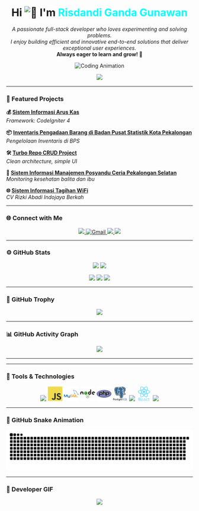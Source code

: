 <h1 align="center">Hi <img src="https://raw.githubusercontent.com/MartinHeinz/MartinHeinz/master/wave.gif" width="30px" alt="👋" /> I'm <span style="color:#00ffff;">Risdandi Ganda Gunawan</span></h1>

<p align="center">
  <em>A passionate full-stack developer who loves experimenting and solving problems.</em><br>
  <em>I enjoy building efficient and innovative end-to-end solutions that deliver exceptional user experiences.</em><br>
  <strong>Always eager to learn and grow! 🚀</strong>
</p>

<p align="center">
  <img height="270" src="https://raw.githubusercontent.com/hasibul-hasan-shuvo/hasibul-hasan-shuvo/main/images/coding-boy.gif" alt="Coding Animation" />
</p>

<p align="center">
  <img src="https://readme-typing-svg.demolab.com?font=Fira+Code&pause=1000&color=FACC15&center=true&vCenter=true&width=600&height=50&lines=Hi+there!+I'm+Risdandi+Ganda+Gunawan.;Fullstack+Engineer+%7C+React+%7C+Golang+%7C+TailwindCSS.;CodeIgniter+%7C+PHP+%7C+MySQL+%7C+PostgreSQL;Crafting+code+that+matters+%E2%9A%99%EF%B8%8F;Open+Source+Contributor+%F0%9F%94%A5;Always+Learning%2C+Always+Building+%F0%9F%9A%80"/>
</p>







---

### 🚀 Featured Projects

<ul style="list-style: none; padding: 0;">
  <li>
    <p><strong>💰 <a href="https://github.com/asstroboyz/hera" target="_blank">Sistem Informasi Arus Kas </a></strong><br/>
    <em>Framework: CodeIgniter 4</em></p>
  </li>
  <li>
    <p><strong>📦 <a href="https://github.com/asstroboyz/Inventaris_Pengadaan" target="_blank">Inventaris Pengadaan Barang di Badan Pusat Statistik Kota Pekalongan</a></strong><br/>
    <em>Pengelolaan Inventaris di BPS</em></p>
  </li>
  <li>
    <p><strong>🛠️ <a href="https://github.com/asstroboyz/monorepo" target="_blank">Turbo Repo CRUD Project</a></strong><br/>
    <em>Clean architecture, simple UI</em></p>
  </li>
  <li>
    <p><strong>🏥 <a href="https://github.com/asstroboyz/e-Posyandu" target="_blank">Sistem Informasi Manajemen Posyandu Ceria Pekalongan Selatan</a></strong><br/>
    <em>Monitoring kesehatan balita dan ibu</em></p>
  </li>
  <li>
    <p><strong>🌐 <a href="https://github.com/asstroboyz/bulma-react" target="_blank">Sistem Informasi Tagihan WiFi</a></strong><br/>
    <em>CV Rizki Abadi Indojaya Berkah</em></p>
  </li>
</ul>

---

### 🌐 Connect with Me

<p align="center">
  <a href="https://www.linkedin.com/in/risdandi-ganda-gunawan-5831052b8/" target="_blank">
    <img src="https://img.shields.io/badge/LinkedIn-0077B5?style=for-the-badge&logo=linkedin&logoColor=white" />
  </a>
<a href="mailto:gandagunawan36@gmail.com" target="_blank">
        <img src="https://img.shields.io/static/v1?message=Gmail&logo=gmail&label=gandagunawan36@gmail.com&color=D14836&logoColor=white&labelColor=&style=for-the-badge" height="30" alt="Gmail" />
    </a>

  <a href="https://www.instagram.com/_v.sycho/" target="_blank">
    <img src="https://img.shields.io/badge/Instagram-E4405F?style=for-the-badge&logo=instagram&logoColor=white" />
  </a>
  <a href="https://github.com/asstroboyz" target="_blank">
    <img src="https://img.shields.io/badge/GitHub-181717?style=for-the-badge&logo=github&logoColor=white" />
  </a>
</p>

---

### ⚙️ GitHub Stats

<p align="center">
  <img src="https://github-readme-stats.vercel.app/api?username=asstroboyz&show_icons=true&theme=radical" width="400" />
  <img src="https://github-readme-stats.vercel.app/api/top-langs/?username=asstroboyz&layout=compact&theme=radical" width="400" />
</p>

<p align="center">
  <img src="https://komarev.com/ghpvc/?username=asstroboyz&label=Profile%20views&color=0e75b6&style=flat" />
  <img src="https://custom-icon-badges.herokuapp.com/github/followers/asstroboyz?logo=github&style=social" />
  <img src="https://custom-icon-badges.herokuapp.com/github/stars/asstroboyz?logo=star&style=social&logoColor=black" />
</p>

---

### 🌟 GitHub Trophy

<p align="center">
  <img src="https://github-profile-trophy.vercel.app/?username=asstroboyz&theme=dracula&column=6&margin-w=10&margin-h=15" />
</p>

---

### 📊 GitHub Activity Graph

<p align="center">
  <img src="https://github-readme-activity-graph.vercel.app/graph?username=asstroboyz&theme=github-compact&area=true" />
</p>

---


---

### 🔧 Tools & Technologies

<p align="center">
  <img src="https://cdn.worldvectorlogo.com/logos/codeigniter.svg" width="40" />
  <img src="https://raw.githubusercontent.com/devicons/devicon/master/icons/javascript/javascript-original.svg" width="40" />
  <img src="https://raw.githubusercontent.com/devicons/devicon/master/icons/mysql/mysql-original-wordmark.svg" width="40" />
  <img src="https://raw.githubusercontent.com/devicons/devicon/master/icons/nodejs/nodejs-original-wordmark.svg" width="40" />
  <img src="https://raw.githubusercontent.com/devicons/devicon/master/icons/php/php-original.svg" width="40" />
  <img src="https://raw.githubusercontent.com/devicons/devicon/master/icons/postgresql/postgresql-original-wordmark.svg" width="40" />
  <img src="https://www.vectorlogo.zone/logos/getpostman/getpostman-icon.svg" width="40" />
  <img src="https://raw.githubusercontent.com/devicons/devicon/master/icons/react/react-original-wordmark.svg" width="40" />
  <img src="https://www.vectorlogo.zone/logos/tailwindcss/tailwindcss-icon.svg" width="40" />
</p>

---

### 🐍 GitHub Snake Animation

<p align="center">
  <img src="https://github.com/asstroboyz/asstroboyz/blob/output/snake.svg" />
</p>

---

### 🎨 Developer GIF

<p align="center">
  <img src="https://media.giphy.com/media/LmNwrBhejkK9EFP504/giphy.gif" width="100" />
</p>

<!-- 🌙 Dark/Light mode auto support (GitHub handles this by default using prefers-color-scheme) -->

<!-- No manual setup needed for README.md -->

<!-- Optional: Theme-aware badges or content can use shields.io or SVGs with light/dark variants -->
